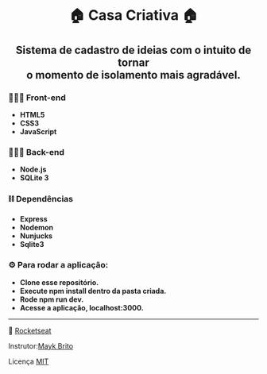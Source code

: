 <h1 align="center">
  🏠 Casa Criativa 🏠
 </h1>
  <h2 align="center">
  Sistema de cadastro de ideias com o intuito de tornar

  <br>
  o momento de isolamento mais agradável.
</h2>

<h3>
  👨🏻‍💻 Front-end
</h3>

<ul>
  <li> <strong> HTML5 </strong> </li>
  <li> <strong> CSS3 </strong> </li>
  <li> <strong> JavaScript </strong> </li>
</ul>

<h3>
  👨🏻‍💻 Back-end
</h3>

<ul>
  <li> <strong> Node.js </strong> </li>
  <li> <strong> SQLite 3 </strong> </li>
</ul>

<h3>
  ⛓️ Dependências
</h3>

<ul>
  <li> <strong> Express </strong> </li>
  <li> <strong> Nodemon </strong> </li>
  <li> <strong> Nunjucks </strong> </li>
  <li> <strong> Sqlite3 </strong> </li>
</ul>

<h3>
  ⚙️ Para rodar a aplicação:
</h3>

<ul>
  <li> <strong> Clone esse repositório. </strong> </li>
  <li> <strong> Execute npm install dentro da pasta criada. </strong> </li>
  <li> <strong> Rode npm run dev. </strong> </li>
  <li> <strong> Acesse a aplicação, localhost:3000. </strong> </li>
</ul>

---

🚀 [Rocketseat](https://rocketseat.com.br/)

Instrutor:[Mayk Brito](https://github.com/maykbrito)

Licença
[MIT](LICENSE)

